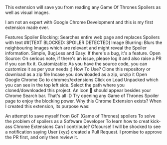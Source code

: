 This extension will save you from reading any Game Of Thrones Spoilers as well as visual images.

I am not an expert with Google Chrome Development and this is my first extension made ever.

Features
Spoiler Blocking: Searches entire web page and replaces Spoilers with text ##[TEXT BLOCKED: SPOILER DETECTED]
Image Blurring: Blurs the neighbouring Images which are relevant and might reveal the Spoiler information.
Simple, BugLess and Easy: If there's a bug, it's a feature.
Open Source: On serious note, if there's an issue, please log it and also raise a PR if you can fix it.
Customizable: As you have the source code, you can customize it as per your needs ;)
How To Use?
Clone this repository or download as a zip file
Incase you downloaded as a zip, unzip it
Open Google Chrome
Go to chrome://extensions
Click on Load Unpacked which you can see in the top left side.
Select the path where you cloned/downloaded this project.
An icon 🐺 should appear besides your Chrome Search bar.
That's all :D Try opening any Game of Thrones Spoiler page to enjoy the blocking power.
Why this Chrome Extension exists?
When I created this extension, its purpose was:

An attempt to save myself from GoT (Game of Thrones) spoilers
To solve the problem of spoilers as a Software Developer
To learn how to creat kick-ass Chrome Extensions
Can I contribute?
Ofcourse! I will be shocked to see a notification saying User {xyz} created a Pull Request.
I promise to approve the PR first, and only then review it.
